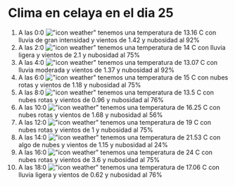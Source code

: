 # Clima en celaya en el dia 25

1. A las 0:0 !["icon weather"](http://openweathermap.org/img/w/10n.png) tenemos una temperatura de 13.16 C con lluvia de gran intensidad y  vientos de 1.42 y nubosidad al 92%
1. A las 2:0 !["icon weather"](http://openweathermap.org/img/w/10n.png) tenemos una temperatura de 14 C con lluvia ligera y  vientos de 2.1 y nubosidad al 75%
1. A las 4:0 !["icon weather"](http://openweathermap.org/img/w/10n.png) tenemos una temperatura de 13.07 C con lluvia moderada y  vientos de 1.37 y nubosidad al 92%
1. A las 6:0 !["icon weather"](http://openweathermap.org/img/w/04n.png) tenemos una temperatura de 15 C con nubes rotas y  vientos de 1.18 y nubosidad al 75%
1. A las 8:0 !["icon weather"](http://openweathermap.org/img/w/04d.png) tenemos una temperatura de 13.5 C con nubes rotas y  vientos de 0.96 y nubosidad al 76%
1. A las 10:0 !["icon weather"](http://openweathermap.org/img/w/04d.png) tenemos una temperatura de 16.25 C con nubes rotas y  vientos de 1.68 y nubosidad al 56%
1. A las 12:0 !["icon weather"](http://openweathermap.org/img/w/04d.png) tenemos una temperatura de 19 C con nubes rotas y  vientos de 1 y nubosidad al 75%
1. A las 14:0 !["icon weather"](http://openweathermap.org/img/w/02d.png) tenemos una temperatura de 21.53 C con algo de nubes y  vientos de 1.15 y nubosidad al 24%
1. A las 16:0 !["icon weather"](http://openweathermap.org/img/w/04d.png) tenemos una temperatura de 24 C con nubes rotas y  vientos de 3.6 y nubosidad al 75%
1. A las 18:0 !["icon weather"](http://openweathermap.org/img/w/10d.png) tenemos una temperatura de 17.06 C con lluvia ligera y  vientos de 0.62 y nubosidad al 76%
